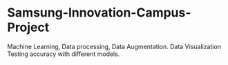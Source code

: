 # Samsung-Innovation-Campus-Project
Machine Learning, Data processing, Data Augmentation. 
Data Visualization
Testing accuracy with different models.
